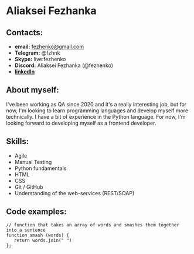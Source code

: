 # Aliaksei Fezhanka


## Contacts:
  * **email:** fezhenko@gmail.com
  * **Telegram:** @fzhnk
  * **Skype:** live:fezhenko
  * **Discord:** Aliaksei Fezhanka (@fezhenko)
  * [**linkedIn**](https://www.linkedin.com/in/fezhenko/)


## About myself:
I've been working as QA since 2020 and it's a really interesting job, but for now, I'm looking to learn programming languages and develop myself more technically. I have a bit of experience in the Python language. For now, I'm looking forward to developing myself as a frontend developer.


## Skills:
* Agile
* Manual Testing
* Python fundamentals
* HTML
* CSS
* Git / GitHub
* Understanding of the web-services (REST/SOAP)


## Code examples:
```
// function that takes an array of words and smashes them together into a sentence
function smash (words) {
   return words.join(" ")
}; 
```

